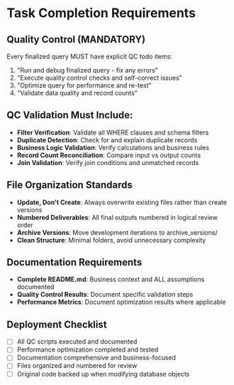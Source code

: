 # Task Completion Requirements

## Quality Control (MANDATORY)
Every finalized query MUST have explicit QC todo items:
1. "Run and debug finalized query - fix any errors"
2. "Execute quality control checks and self-correct issues"  
3. "Optimize query for performance and re-test"
4. "Validate data quality and record counts"

## QC Validation Must Include:
- **Filter Verification**: Validate all WHERE clauses and schema filters
- **Duplicate Detection**: Check for and explain duplicate records
- **Business Logic Validation**: Verify calculations and business rules
- **Record Count Reconciliation**: Compare input vs output counts
- **Join Validation**: Verify join conditions and unmatched records

## File Organization Standards
- **Update, Don't Create**: Always overwrite existing files rather than create versions
- **Numbered Deliverables**: All final outputs numbered in logical review order
- **Archive Versions**: Move development iterations to archive_versions/
- **Clean Structure**: Minimal folders, avoid unnecessary complexity

## Documentation Requirements
- **Complete README.md**: Business context and ALL assumptions documented
- **Quality Control Results**: Document specific validation steps
- **Performance Metrics**: Document optimization results where applicable

## Deployment Checklist
- [ ] All QC scripts executed and documented
- [ ] Performance optimization completed and tested
- [ ] Documentation comprehensive and business-focused
- [ ] Files organized and numbered for review
- [ ] Original code backed up when modifying database objects